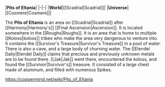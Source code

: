 |**Pits of Eltania**|
|-|-|
|**World**|[[Scadrial\|Scadrial]]|
|**Universe**|[[Cosmere\|Cosmere]]|

The **Pits of Eltania** is an area on [[Scadrial\|Scadrial]] after [[Harmony\|Harmony's]] [[Final Ascension\|Ascension]]. It is located somewhere in the [[Roughs\|Roughs]].
It is an area that is home to multiple [[Koloss\|koloss]] tribes who make the area very dangerous to venture into. It contains the [[Survivor's Treasure\|Survivor's Treasure]] in a pool of water. There is also a cave, and a large body of churning water. The [[Elendel Daily\|Elendel Daily]] claims that precious and previously unknown metals are to be found there. [[Jak\|Jak]] went there, encountered the koloss, and found the [[Survivor\|Survivor's]] treasure. It consisted of a large chest made of aluminum, and filled with numerous Spikes.



https://coppermind.net/wiki/Pits_of_Eltania